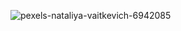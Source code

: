 ![pexels-nataliya-vaitkevich-6942085](https://user-images.githubusercontent.com/74882773/150123231-fa94cc11-d787-47c1-9fe1-497b83304072.jpg)
